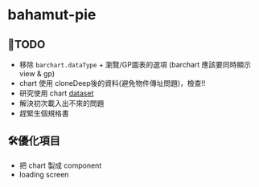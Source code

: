 # bahamut-pie

## 📝TODO
- 移除 ```barchart.dataType``` + 瀏覽/GP圖表的選項 (barchart 應該要同時顯示 view & gp)
- chart 使用 cloneDeep後的資料(避免物件傳址問題)，檢查!!
- 研究使用 chart [dataset](https://echarts.apache.org/zh/tutorial.html#%E4%BD%BF%E7%94%A8%20dataset%20%E7%AE%A1%E7%90%86%E6%95%B0%E6%8D%AE)
- 解決初次載入出不來的問題
- 趕緊生個規格書

## 🛠優化項目
- 把 chart 製成 component
- loading screen

